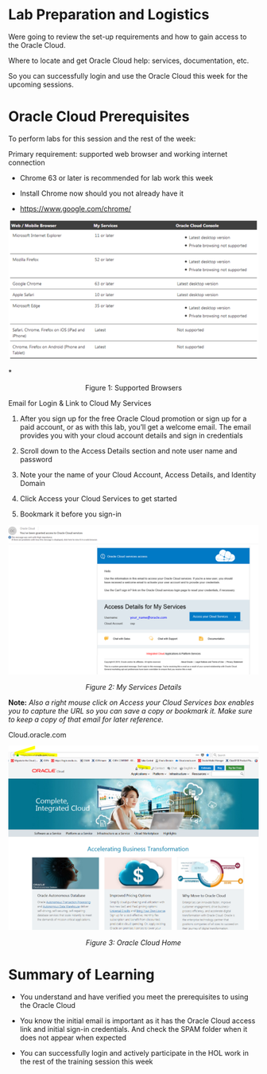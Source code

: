 # Lab Preparation and Logistics

Were going to review the set-up requirements and how to gain access to the
Oracle Cloud.

Where to locate and get Oracle Cloud help: services, documentation, etc.

So you can successfully login and use the Oracle Cloud this week for the
upcoming sessions.

# Oracle Cloud Prerequisites

To perform labs for this session and the rest of the week:

Primary requirement: supported web browser and working internet connection

-   Chrome 63 or later is recommended for lab work this week

-   Install Chrome now should you not already have it

-   <https://www.google.com/chrome/>

![](media/e262cdebd6f659aa02aba65e6feb0354.png)

*<p align="center">Figure 1: Supported Browsers </p>

Email for Login & Link to Cloud My Services

1.  After you sign up for the free Oracle Cloud promotion or sign up for a paid
    account, or as with this lab, you’ll get a welcome email. The email provides
    you with your cloud account details and sign in credentials

2.  Scroll down to the Access Details section and note user name and password

3.  Note your the name of your Cloud Account, Access Details, and Identity
    Domain

4.  Click Access your Cloud Services to get started

5.  Bookmark it before you sign-in

![](media/f21526117e392845aab4cd3a838a2f65.png)
*<p align="center">Figure 2: My Services Details</p>*

**Note:**  *Also a right mouse click on Access your Cloud Services box enables you to capture the URL so you can save a copy or bookmark it. Make sure to keep a copy of that email for later reference.*

Cloud.oracle.com

![](media/54c647f977688713d111c4c851d19f5f.png)
*<p align="center">Figure 3: Oracle Cloud Home </p>*

# Summary of Learning

-   You understand and have verified you meet the prerequisites to using the
    Oracle Cloud

-   You know the initial email is important as it has the Oracle Cloud access
    link and initial sign-in credentials. And check the SPAM folder when it does
    not appear when expected

-   You can successfully login and actively participate in the HOL work in the
    rest of the training session this week
